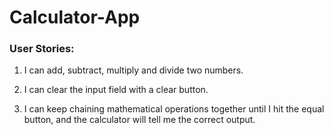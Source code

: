 # Calculator-App
[]()

### User Stories:

1. I can add, subtract, multiply and divide two numbers.

2. I can clear the input field with a clear button.

3. I can keep chaining mathematical operations together until I hit the equal button, and the calculator will tell me the correct output.
